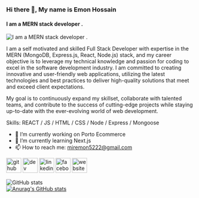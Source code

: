 ### Hi there 👋, My name is Emon Hossain 
#### I am a MERN stack developer .
![I am a MERN stack developer .](https://media.licdn.com/dms/image/D4D16AQEh0RKLi8XdpQ/profile-displaybackgroundimage-shrink_350_1400/0/1698761260944?e=1718841600&v=beta&t=dynr-4UGgHRmr4ykqoOv16xIvK196lSHHbceX_BxUXo)

I am a self motivated and skilled Full Stack Developer with expertise in the MERN (MongoDB, Express.js, React, Node.js) stack, and my career objective is to leverage my technical knowledge and passion for coding to excel in the software development industry. I am committed to creating innovative and user-friendly web applications, utilizing the latest technologies and best practices to deliver high-quality solutions that meet and exceed client expectations.

My goal is to continuously expand my skillset, collaborate with talented teams, and contribute to the success of cutting-edge projects while staying up-to-date with the ever-evolving world of web development.

Skills:  REACT / JS / HTML / CSS / Node / Express / Mongoose 

- 🔭 I’m currently working on Porto  Ecommerce  
- 🌱 I’m currently learning Next.js 
- 📫 How to reach me: miremon5222@gmail.com 


[<img src='https://cdn.jsdelivr.net/npm/simple-icons@3.0.1/icons/github.svg' alt='github' height='40'>](https://github.com/emondewan00)  [<img src='https://cdn.jsdelivr.net/npm/simple-icons@3.0.1/icons/dev-dot-to.svg' alt='dev' height='40'>](https://dev.to/emondewan00)  [<img src='https://cdn.jsdelivr.net/npm/simple-icons@3.0.1/icons/linkedin.svg' alt='linkedin' height='40'>](https://www.linkedin.com/in/dewan-mohammad-emon/)  [<img src='https://cdn.jsdelivr.net/npm/simple-icons@3.0.1/icons/facebook.svg' alt='facebook' height='40'>](https://www.facebook.com/dewanmohammademon)  [<img src='https://cdn.jsdelivr.net/npm/simple-icons@3.0.1/icons/icloud.svg' alt='website' height='40'>](https://dewanemon.netlify.app/)  

![GitHub stats](https://github-readme-stats.vercel.app/api?username=emondewan00&show_icons=true)  
[![Anurag's GitHub stats](https://github-readme-stats.vercel.app/api?username=anuraghazra)](https://github.com/anuraghazra/github-readme-stats)

